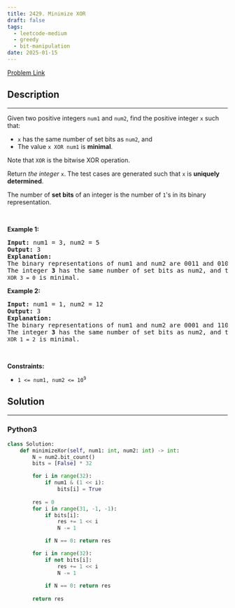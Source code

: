 ```yaml
---
title: 2429. Minimize XOR
draft: false
tags: 
  - leetcode-medium
  - greedy
  - bit-manipulation
date: 2025-01-15
---
```


[Problem Link](https://leetcode.com/problems/minimize-xor/)

## Description

---
<p>Given two positive integers <code>num1</code> and <code>num2</code>, find the positive integer <code>x</code> such that:</p>

<ul>
	<li><code>x</code> has the same number of set bits as <code>num2</code>, and</li>
	<li>The value <code>x XOR num1</code> is <strong>minimal</strong>.</li>
</ul>

<p>Note that <code>XOR</code> is the bitwise XOR operation.</p>

<p>Return <em>the integer </em><code>x</code>. The test cases are generated such that <code>x</code> is <strong>uniquely determined</strong>.</p>

<p>The number of <strong>set bits</strong> of an integer is the number of <code>1</code>&#39;s in its binary representation.</p>

<p>&nbsp;</p>
<p><strong class="example">Example 1:</strong></p>

<pre>
<strong>Input:</strong> num1 = 3, num2 = 5
<strong>Output:</strong> 3
<strong>Explanation:</strong>
The binary representations of num1 and num2 are 0011 and 0101, respectively.
The integer <strong>3</strong> has the same number of set bits as num2, and the value <code>3 XOR 3 = 0</code> is minimal.
</pre>

<p><strong class="example">Example 2:</strong></p>

<pre>
<strong>Input:</strong> num1 = 1, num2 = 12
<strong>Output:</strong> 3
<strong>Explanation:</strong>
The binary representations of num1 and num2 are 0001 and 1100, respectively.
The integer <strong>3</strong> has the same number of set bits as num2, and the value <code>3 XOR 1 = 2</code> is minimal.
</pre>

<p>&nbsp;</p>
<p><strong>Constraints:</strong></p>

<ul>
	<li><code>1 &lt;= num1, num2 &lt;= 10<sup>9</sup></code></li>
</ul>


## Solution

---
### Python3
``` py title='minimize-xor'
class Solution:
    def minimizeXor(self, num1: int, num2: int) -> int:
        N = num2.bit_count()
        bits = [False] * 32

        for i in range(32):
            if num1 & (1 << i):
                bits[i] = True
        
        res = 0
        for i in range(31, -1, -1):
            if bits[i]:
                res += 1 << i
                N -= 1

            if N == 0: return res

        for i in range(32):
            if not bits[i]:
                res += 1 << i
                N -= 1
            
            if N == 0: return res
        
        return res
```

